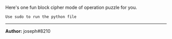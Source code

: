 Here's one fun block cipher mode of operation puzzle for you.

`Use sudo to run the python file`

---
**Author:** joseph#8210